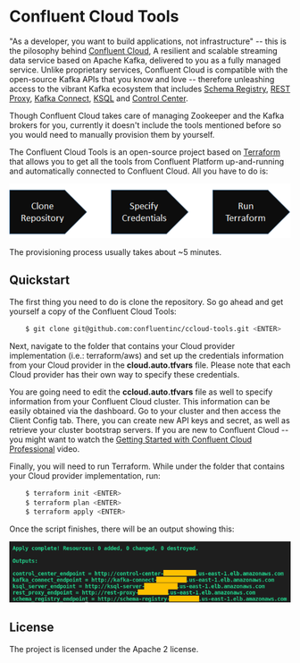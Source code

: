 # Confluent Cloud Tools

"As a developer, you want to build applications, not infrastructure" -- this is the pilosophy behind [Confluent Cloud](https://www.confluent.io/confluent-cloud), A resilient and scalable streaming data service based on Apache Kafka, delivered to you as a fully managed service.
Unlike proprietary services, Confluent Cloud is compatible with the open-source Kafka APIs that you know and love -- therefore unleashing access to the vibrant Kafka ecosystem that includes [Schema Registry](https://docs.confluent.io/current/schema-registry/docs/index.html), [REST Proxy](https://docs.confluent.io/current/kafka-rest/docs/index.html), [Kafka Connect](https://docs.confluent.io/current/connect/index.html), [KSQL](https://docs.confluent.io/current/ksql/docs/index.html) and [Control Center](https://docs.confluent.io/current/control-center/index.html).

Though Confluent Cloud takes care of managing Zookeeper and the Kafka brokers for you, currently it doesn't include the tools mentioned before so you would need to manually provision them by yourself.

The Confluent Cloud Tools is an open-source project based on [Terraform](https://www.terraform.io) that allows you to get all the tools from Confluent Platform up-and-running and automatically connected to Confluent Cloud. All you have to do is:

<p align="center">
    <img src="images/three_steps.png" />
</p>

The provisioning process usually takes about ~5 minutes.

Quickstart
----------

The first thing you need to do is clone the repository. So go ahead and get yourself a copy of the Confluent Cloud Tools:

```bash
    $ git clone git@github.com:confluentinc/ccloud-tools.git <ENTER>
```
Next, navigate to the folder that contains your Cloud provider implementation (i.e.: terraform/aws) and set up the credentials information from your Cloud provider in the **cloud.auto.tfvars** file. Please note that each Cloud provider has their own way to specify these credentials.

You are going need to edit the **ccloud.auto.tfvars** file as well to specify information from your Confluent Cloud cluster. This information can be easily obtained via the dashboard. Go to your cluster and then access the Client Config tab. There, you can create new API keys and secret, as well as retrieve your cluster bootstrap servers. If you are new to Confluent Cloud -- you might want to watch the [Getting Started with Confluent Cloud Professional](https://www.youtube.com/watch?v=JTPjfk51s3c) video.

Finally, you will need to run Terraform. While under the folder that contains your Cloud provider implementation, run:

```bash
    $ terraform init <ENTER>
    $ terraform plan <ENTER>
    $ terraform apply <ENTER>
```
Once the script finishes, there will be an output showing this:

<p align="center">
    <img src="images/outputs.png" />
</p>

License
-------

The project is licensed under the Apache 2 license.
